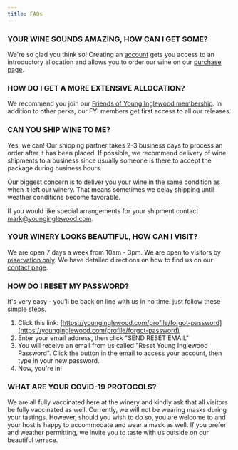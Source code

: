 ```yaml
---
title: FAQs
---
```

### YOUR WINE SOUNDS AMAZING, HOW CAN I GET SOME?

We're so glad you think so! Creating an [](https://younginglewood.com/profile/create-account)[account](https://younginglewood.com/profile/create-account) gets you access to an introductory allocation and allows you to order our wine on our [purchase page](https://younginglewood.com/collection/all).                

### HOW DO I GET A MORE EXTENSIVE ALLOCATION?

We recommend you join our [Friends of Young Inglewood membership](https://younginglewood.com/membership). In addition to other perks, our FYI members get first access to all our releases.

### CAN YOU SHIP WINE TO ME?

Yes, we can! Our shipping partner takes 2-3 business days to process an order after it has been placed. If possible, we recommend delivery of wine shipments to a business since usually someone is there to accept the package during business hours.

Our biggest concern is to deliver you your wine in the same condition as when it left our winery. That means sometimes we delay shipping until weather conditions become favorable.

If you would like special arrangements for your shipment contact [mark@younginglewood.com](mailto:mark@younginglewood.com).

### YOUR WINERY LOOKS BEAUTIFUL, HOW CAN I VISIT?

We are open 7 days a week from 10am - 3pm.
We are open to visitors by [reservation only](https://www.exploretock.com/younginglewood).
We have detailed directions on how to find us on our [contact page](https://younginglewood.com/contact).

### HOW DO I RESET MY PASSWORD?

It's very easy - you'll be back on line with us in no time. just follow these simple steps.
1. Click this link: [https://younginglewood.com/profile/forgot-password](https://younginglewood.com/profile/forgot-password)
2. Enter your email address, then click "SEND RESET EMAIL"
3. You will receive an email from us called "Reset Young Inglewood Password". Click the button in the email to access your account, then type in your new password.
4. Now, you're in! 

### WHAT ARE YOUR COVID-19 PROTOCOLS?

We are all fully vaccinated here at the winery and kindly ask that all visitors be fully vaccinated as well. Currently, we will not be wearing masks during your tastings. However, should you wish to do so, you are welcome to and your host is happy to accommodate and wear a mask as well. If you prefer and weather permitting, we invite you to taste with us outside on our beautiful terrace.